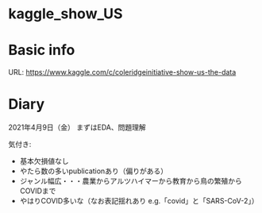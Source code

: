# kaggle_show_US

# Basic info
URL: https://www.kaggle.com/c/coleridgeinitiative-show-us-the-data

# Diary

2021年4月9日（金）
まずはEDA、問題理解

気付き:

- 基本欠損値なし
- やたら数の多いpublicationあり（偏りがある）
- ジャンル幅広・・・農業からアルツハイマーから教育から鳥の繁殖からCOVIDまで
- やはりCOVID多いな（なお表記揺れあり e.g.「covid」と「SARS-CoV-2」）
